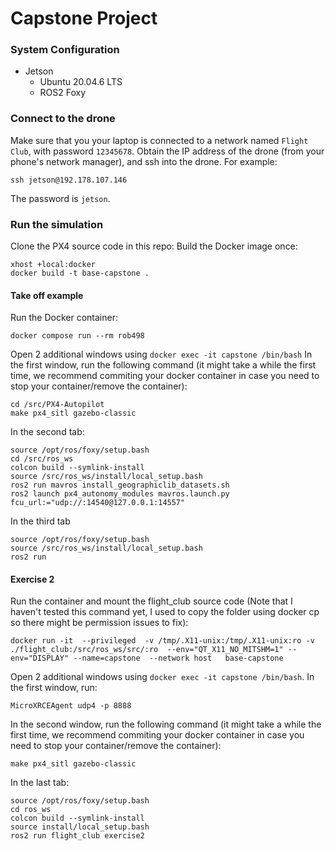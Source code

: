 # Capstone Project
### System Configuration
- Jetson
  - Ubuntu 20.04.6 LTS
  - ROS2 Foxy

### Connect to the drone
Make sure that you your laptop is connected to a network named `Flight Club`, with password `12345678`.
Obtain the IP address of the drone (from your phone's network manager), and ssh into the drone. For example:
```
ssh jetson@192.178.107.146
```
The password is `jetson`.

### Run the simulation
Clone the PX4 source code in this repo:
Build the Docker image once:
```
xhost +local:docker
docker build -t base-capstone .
```
#### Take off example
Run the Docker container:
```
docker compose run --rm rob498 
```
Open 2 additional windows using `docker exec -it capstone /bin/bash`
In the first window, run the following command (it might take a while the first time, we recommend commiting your docker container in case you need to stop your container/remove the container):

```
cd /src/PX4-Autopilot
make px4_sitl gazebo-classic
```
In the second tab:
```
source /opt/ros/foxy/setup.bash
cd /src/ros_ws
colcon build --symlink-install
source /src/ros_ws/install/local_setup.bash
ros2 run mavros install_geographiclib_datasets.sh
ros2 launch px4_autonomy_modules mavros.launch.py fcu_url:="udp://:14540@127.0.0.1:14557"
```

In the third tab
```
source /opt/ros/foxy/setup.bash
source /src/ros_ws/install/local_setup.bash
ros2 run 
```

#### Exercise 2
Run the container and mount the flight_club source code (Note that I haven't tested this command yet, I used to copy the folder using docker cp so there might be permission issues to fix):
```
docker run -it  --privileged  -v /tmp/.X11-unix:/tmp/.X11-unix:ro -v ./flight_club:/src/ros_ws/src/:ro  --env="QT_X11_NO_MITSHM=1" --env="DISPLAY" --name=capstone  --network host   base-capstone 
```
Open 2 additional windows using `docker exec -it capstone /bin/bash`. In the first window, run:
```
MicroXRCEAgent udp4 -p 8888
```
In the second window, run the following command (it might take a while the first time, we recommend commiting your docker container in case you need to stop your container/remove the container):
```
make px4_sitl gazebo-classic
```
In the last tab:
```
source /opt/ros/foxy/setup.bash
cd ros_ws
colcon build --symlink-install
source install/local_setup.bash
ros2 run flight_club exercise2
```
